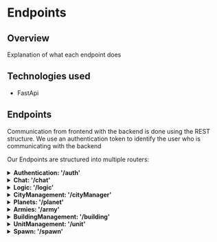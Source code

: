 # Endpoints

## Overview
Explanation of what each endpoint does

## Technologies used
- FastApi

## Endpoints
Communication from frontend with the backend is done using the REST structure.
We use an authentication token to identify the user who is communicating with the backend

Our Endpoints are structured into multiple routers:

<details>
<summary><strong>Authentication: '/auth'</strong></summary>
<p>

| Endpoint | Method | Purpose                                                                                                                                                  |
|:--------:|:------:|:---------------------------------------------------------------------------------------------------------------------------------------------------------|
|   User   |  Data  | Store data of a user their account                                                                                                                       |

</p>
</details>

<details>
<summary><strong>Chat: '/chat'</strong></summary>
<p>

| Endpoint | Method | Purpose                                                                                                                                                  |
|:--------:|:------:|:---------------------------------------------------------------------------------------------------------------------------------------------------------|
|   User   |  Data  | Store data of a user their account                                                                                                                       |

</p>
</details>

<details>
<summary><strong>Logic: '/logic'</strong></summary>
<p>

| Endpoint | Method | Purpose                                                                                                                                                  |
|:--------:|:------:|:---------------------------------------------------------------------------------------------------------------------------------------------------------|
|   User   |  Data  | Store data of a user their account                                                                                                                       |

</p>
</details>

<details>
<summary><strong>CityManagement: '/cityManager'</strong></summary>
<p>

| Endpoint | Method | Purpose                                                                                                                                                  |
|:--------:|:------:|:---------------------------------------------------------------------------------------------------------------------------------------------------------|
|   User   |  Data  | Store data of a user their account                                                                                                                       |

</p>
</details>

<details>
<summary><strong>Planets: '/planet'</strong></summary>
<p>

| Endpoint | Method | Purpose                                                                                                                                                  |
|:--------:|:------:|:---------------------------------------------------------------------------------------------------------------------------------------------------------|
|   User   |  Data  | Store data of a user their account                                                                                                                       |

</p>
</details>

<details>
<summary><strong>Armies: '/army'</strong></summary>
<p>
This router will handle the communication about Armies and their actions

|  Endpoint   | Method | Purpose                                                 |
|:-----------:|:------:|:--------------------------------------------------------|
|   armies    |  GET   | Get all the armies on a specific planet                 |
|   troops    |  GET   | Get all troops and stats of an army                     |
| armies_user |  GET   | Get all the armies that are owned by the accessing user |

</p>
</details>

<details>
<summary><strong>BuildingManagement: '/building'</strong></summary>
<p>

| Endpoint | Method | Purpose                                                                                                                                                  |
|:--------:|:------:|:---------------------------------------------------------------------------------------------------------------------------------------------------------|
|   User   |  Data  | Store data of a user their account                                                                                                                       |

</p>
</details>

<details>
<summary><strong>UnitManagement: '/unit'</strong></summary>
<p>

| Endpoint | Method | Purpose                                                                                                                                                  |
|:--------:|:------:|:---------------------------------------------------------------------------------------------------------------------------------------------------------|
|   User   |  Data  | Store data of a user their account                                                                                                                       |

</p>
</details>

<details>
<summary><strong>Spawn: '/spawn'</strong></summary>
<p>

| Endpoint | Method | Purpose                                                                                                                                                  |
|:--------:|:------:|:---------------------------------------------------------------------------------------------------------------------------------------------------------|
|   User   |  Data  | Store data of a user their account                                                                                                                       |

</p>
</details>
